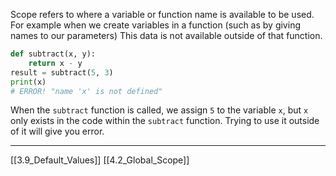 Scope refers to where a variable or function name is available to be used.
For example when we create variables in a function 
(such as by giving names to our  parameters)
This data is not available outside of that function.

``` python
def subtract(x, y):
    return x - y
result = subtract(5, 3)
print(x)
# ERROR! "name 'x' is not defined"
```

When the ```subtract```  function is called, we assign ```5``` to the variable ```x```,
but ```x``` only exists in the code within the ```subtract``` function.
Trying to  use it outside of it will give you error.

---
[[3.9_Default_Values]]
[[4.2_Global_Scope]]  